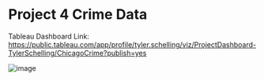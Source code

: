 # Project 4 Crime Data
 
 
 Tableau Dashboard Link: https://public.tableau.com/app/profile/tyler.schelling/viz/ProjectDashboard-TylerSchelling/ChicagoCrime?publish=yes
 
![image](https://user-images.githubusercontent.com/18369971/219522677-086d3cdd-3ccd-4491-8418-92d950a6ce6c.png)

